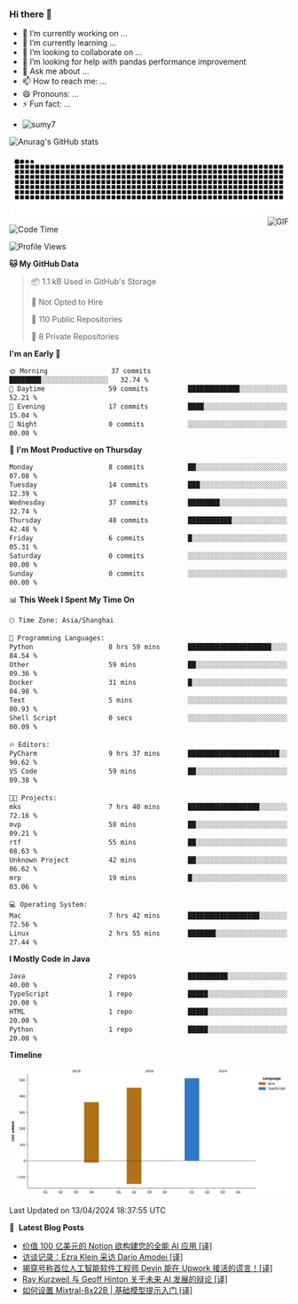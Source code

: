 ### Hi there 👋
<!--
**alloevil/alloevil** is a ✨ _special_ ✨ repository because its `README.md` (this file) appears on your GitHub profile.

Here are some ideas to get you started:

- 🔭 I’m currently working on ...
- 🌱 I’m currently learning ...
- 👯 I’m looking to collaborate on ...
- 🤔 I’m looking for help with ...
- 💬 Ask me about ...
- 📫 How to reach me: ...
- 😄 Pronouns: ...
- ⚡ Fun fact: ...
-->

- 🔭 I’m currently working on ...
- 🌱 I’m currently learning ...
- 👯 I’m looking to collaborate on ...
- 🤔 I’m looking for help with pandas performance improvement
- 💬 Ask me about ...
- 📫 How to reach me: ...
- 😄 Pronouns: ...
- ⚡ Fun fact: ...
  
+ ![sumy7](https://komarev.com/ghpvc/?username=alloevil)

![Anurag's GitHub stats](https://github-readme-stats.vercel.app/api?username=alloevil&show_icons=true&bg_color=00000000)

<picture align="center">
  <source media="(prefers-color-scheme: dark)" srcset="https://github.com/alloevil/alloevil/blob/output/github-contribution-grid-snake.svg">
  <source media="(prefers-color-scheme: dark)" srcset="https://github.com/alloevil/alloevil/blob/output/github-contribution-grid-snake.svg">
  <img alt="github contribution grid snake animation" src="https://github.com/alloevil/alloevil/blob/output/github-contribution-grid-snake.svg">
</picture>

<img align="right" alt="GIF" src="https://raw.githubusercontent.com/JoeyBling/JoeyBling/master/pic/pusheencode.gif" />

<!--START_SECTION:waka-->
![Code Time](http://img.shields.io/badge/Code%20Time-2%2C179%20hrs%2033%20mins-blue)

![Profile Views](http://img.shields.io/badge/Profile%20Views-0-blue)

**🐱 My GitHub Data** 

> 📦 1.1 kB Used in GitHub's Storage 
 > 
> 🚫 Not Opted to Hire
 > 
> 📜 110 Public Repositories 
 > 
> 🔑 8 Private Repositories 
 > 
**I'm an Early 🐤** 

```text
🌞 Morning                37 commits          ████████░░░░░░░░░░░░░░░░░   32.74 % 
🌆 Daytime                59 commits          █████████████░░░░░░░░░░░░   52.21 % 
🌃 Evening                17 commits          ████░░░░░░░░░░░░░░░░░░░░░   15.04 % 
🌙 Night                  0 commits           ░░░░░░░░░░░░░░░░░░░░░░░░░   00.00 % 
```
📅 **I'm Most Productive on Thursday** 

```text
Monday                   8 commits           ██░░░░░░░░░░░░░░░░░░░░░░░   07.08 % 
Tuesday                  14 commits          ███░░░░░░░░░░░░░░░░░░░░░░   12.39 % 
Wednesday                37 commits          ████████░░░░░░░░░░░░░░░░░   32.74 % 
Thursday                 48 commits          ███████████░░░░░░░░░░░░░░   42.48 % 
Friday                   6 commits           █░░░░░░░░░░░░░░░░░░░░░░░░   05.31 % 
Saturday                 0 commits           ░░░░░░░░░░░░░░░░░░░░░░░░░   00.00 % 
Sunday                   0 commits           ░░░░░░░░░░░░░░░░░░░░░░░░░   00.00 % 
```


📊 **This Week I Spent My Time On** 

```text
🕑︎ Time Zone: Asia/Shanghai

💬 Programming Languages: 
Python                   8 hrs 59 mins       █████████████████████░░░░   84.54 % 
Other                    59 mins             ██░░░░░░░░░░░░░░░░░░░░░░░   09.36 % 
Docker                   31 mins             █░░░░░░░░░░░░░░░░░░░░░░░░   04.98 % 
Text                     5 mins              ░░░░░░░░░░░░░░░░░░░░░░░░░   00.93 % 
Shell Script             0 secs              ░░░░░░░░░░░░░░░░░░░░░░░░░   00.09 % 

🔥 Editors: 
PyCharm                  9 hrs 37 mins       ███████████████████████░░   90.62 % 
VS Code                  59 mins             ██░░░░░░░░░░░░░░░░░░░░░░░   09.38 % 

🐱‍💻 Projects: 
mks                      7 hrs 40 mins       ██████████████████░░░░░░░   72.16 % 
mvp                      58 mins             ██░░░░░░░░░░░░░░░░░░░░░░░   09.21 % 
rtf                      55 mins             ██░░░░░░░░░░░░░░░░░░░░░░░   08.63 % 
Unknown Project          42 mins             ██░░░░░░░░░░░░░░░░░░░░░░░   06.62 % 
mrp                      19 mins             █░░░░░░░░░░░░░░░░░░░░░░░░   03.06 % 

💻 Operating System: 
Mac                      7 hrs 42 mins       ██████████████████░░░░░░░   72.56 % 
Linux                    2 hrs 55 mins       ███████░░░░░░░░░░░░░░░░░░   27.44 % 
```

**I Mostly Code in Java** 

```text
Java                     2 repos             ██████████░░░░░░░░░░░░░░░   40.00 % 
TypeScript               1 repo              █████░░░░░░░░░░░░░░░░░░░░   20.00 % 
HTML                     1 repo              █████░░░░░░░░░░░░░░░░░░░░   20.00 % 
Python                   1 repo              █████░░░░░░░░░░░░░░░░░░░░   20.00 % 
```



**Timeline**

![Lines of Code chart](https://raw.githubusercontent.com/alloevil/alloevil/main/assets/bar_graph.png)


 Last Updated on 13/04/2024 18:37:55 UTC
<!--END_SECTION:waka-->

📕 &nbsp;**Latest Blog Posts**
<!-- BLOG-POST-LIST:START -->
- [价值 100 亿美元的 Notion 欲构建您的全能 AI 应用 [译]](https://baoyu.io/translations/story/10-billion-productivity-startup-notion-wants-to-build-your-ai-everything-app)
- [访谈记录：Ezra Klein 采访 Dario Amodei [译]](https://baoyu.io/translations/transcript/transcript-ezra-klein-interviews-dario-amodei)
- [揭穿号称首位人工智能软件工程师 Devin 能在 Upwork 接活的谎言！[译]](https://baoyu.io/translations/transcript/debunking-devin-first-ai-software-engineer-upwork-lie-exposed)
- [Ray Kurzweil 与 Geoff Hinton 关于未来 AI 发展的辩论 [译]](https://baoyu.io/translations/transcript/ray-kurzweil-geoff-hinton-debate-the-future-of-ai)
- [如何设置 Mixtral-8x22B | 基础模型提示入门 [译]](https://baoyu.io/translations/prompt-engineering/how-to-prompt-mixtral-8x22b-base-model-prompting-explained)
<!-- BLOG-POST-LIST:END -->
